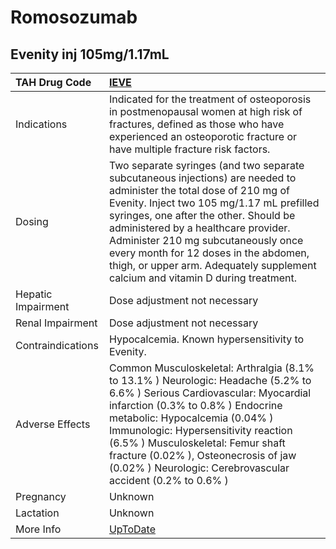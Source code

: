 # Romosozumab

## Evenity inj 105mg/1.17mL

| TAH Drug Code      | [IEVE](https://www.tahsda.org.tw/drugs/hissearch.php?drug_code=IEVE)                                                                                                                                                                                                                                                                                                                                                 |
|:-------------------|:---------------------------------------------------------------------------------------------------------------------------------------------------------------------------------------------------------------------------------------------------------------------------------------------------------------------------------------------------------------------------------------------------------------------|
| Indications        | Indicated for the treatment of osteoporosis in postmenopausal women at high risk of fractures, defined as those who have experienced an osteoporotic fracture or have multiple fracture risk factors.                                                                                                                                                                                                                |
| Dosing             | Two separate syringes (and two separate subcutaneous injections) are needed to administer the total dose of 210 mg of Evenity. Inject two 105 mg/1.17 mL prefilled syringes, one after the other. Should be administered by a healthcare provider. Administer 210 mg subcutaneously once every month for 12 doses in the abdomen, thigh, or upper arm. Adequately supplement calcium and vitamin D during treatment. |
| Hepatic Impairment | Dose adjustment not necessary                                                                                                                                                                                                                                                                                                                                                                                        |
| Renal Impairment   | Dose adjustment not necessary                                                                                                                                                                                                                                                                                                                                                                                        |
| Contraindications  | Hypocalcemia. Known hypersensitivity to Evenity.                                                                                                                                                                                                                                                                                                                                                                     |
| Adverse Effects    | Common Musculoskeletal: Arthralgia (8.1% to 13.1% ) Neurologic: Headache (5.2% to 6.6% ) Serious Cardiovascular: Myocardial infarction (0.3% to 0.8% ) Endocrine metabolic: Hypocalcemia (0.04% ) Immunologic: Hypersensitivity reaction (6.5% ) Musculoskeletal: Femur shaft fracture (0.02% ), Osteonecrosis of jaw (0.02% ) Neurologic: Cerebrovascular accident (0.2% to 0.6% )                                  |
| Pregnancy          | Unknown                                                                                                                                                                                                                                                                                                                                                                                                              |
| Lactation          | Unknown                                                                                                                                                                                                                                                                                                                                                                                                              |
| More Info          | [UpToDate](https://www.uptodate.com/contents/romosozumab-drug-information)                                                                                                                                                                                                                                                                                                                                           |

